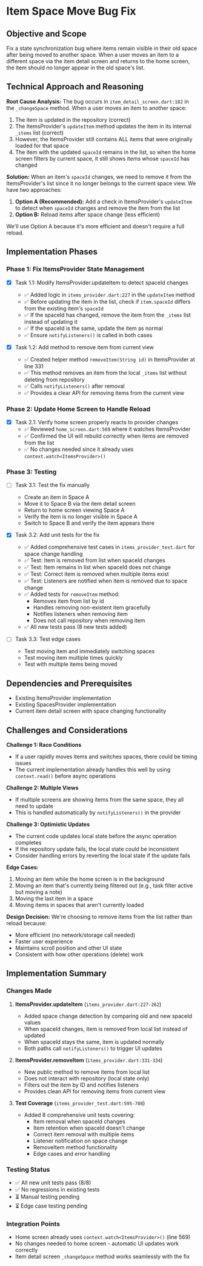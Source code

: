 # Item Space Move Bug Fix

## Objective and Scope

Fix a state synchronization bug where items remain visible in their old space after being moved to another space. When a user moves an item to a different space via the item detail screen and returns to the home screen, the item should no longer appear in the old space's list.

## Technical Approach and Reasoning

**Root Cause Analysis:**
The bug occurs in `item_detail_screen.dart:182` in the `_changeSpace` method. When a user moves an item to another space:
1. The item is updated in the repository (correct)
2. The ItemsProvider's `updateItem` method updates the item in its internal `_items` list (correct)
3. However, the ItemsProvider still contains ALL items that were originally loaded for that space
4. The item with the updated `spaceId` remains in the list, so when the home screen filters by current space, it still shows items whose `spaceId` has changed

**Solution:**
When an item's `spaceId` changes, we need to remove it from the ItemsProvider's list since it no longer belongs to the current space view. We have two approaches:

1. **Option A (Recommended):** Add a check in ItemsProvider's `updateItem` to detect when `spaceId` changes and remove the item from the list
2. **Option B:** Reload items after space change (less efficient)

We'll use Option A because it's more efficient and doesn't require a full reload.

## Implementation Phases

### Phase 1: Fix ItemsProvider State Management
- [x] Task 1.1: Modify ItemsProvider.updateItem to detect spaceId changes
  - ✅ Added logic in `items_provider.dart:227` in the `updateItem` method
  - ✅ Before updating the item in the list, check if `item.spaceId` differs from the existing item's `spaceId`
  - ✅ If the spaceId has changed, remove the item from the `_items` list instead of updating it
  - ✅ If the spaceId is the same, update the item as normal
  - ✅ Ensure `notifyListeners()` is called in both cases

- [x] Task 1.2: Add method to remove item from current view
  - ✅ Created helper method `removeItem(String id)` in ItemsProvider at line 331
  - ✅ This method removes an item from the local `_items` list without deleting from repository
  - ✅ Calls `notifyListeners()` after removal
  - ✅ Provides a clear API for removing items from the current view

### Phase 2: Update Home Screen to Handle Reload
- [x] Task 2.1: Verify home screen properly reacts to provider changes
  - ✅ Reviewed `home_screen.dart:569` where it watches ItemsProvider
  - ✅ Confirmed the UI will rebuild correctly when items are removed from the list
  - ✅ No changes needed since it already uses `context.watch<ItemsProvider>()`

### Phase 3: Testing
- [ ] Task 3.1: Test the fix manually
  - Create an item in Space A
  - Move it to Space B via the item detail screen
  - Return to home screen viewing Space A
  - Verify the item is no longer visible in Space A
  - Switch to Space B and verify the item appears there

- [x] Task 3.2: Add unit tests for the fix
  - ✅ Added comprehensive test cases in `items_provider_test.dart` for space change handling
  - ✅ Test: Item is removed from list when spaceId changes
  - ✅ Test: Item remains in list when spaceId does not change
  - ✅ Test: Correct item is removed when multiple items exist
  - ✅ Test: Listeners are notified when item is removed due to space change
  - ✅ Added tests for `removeItem` method:
    - Removes item from list by id
    - Handles removing non-existent item gracefully
    - Notifies listeners when removing item
    - Does not call repository when removing item
  - ✅ All new tests pass (8 new tests added)

- [ ] Task 3.3: Test edge cases
  - Test moving item and immediately switching spaces
  - Test moving item multiple times quickly
  - Test with multiple items being moved

## Dependencies and Prerequisites

- Existing ItemsProvider implementation
- Existing SpacesProvider implementation
- Current item detail screen with space changing functionality

## Challenges and Considerations

**Challenge 1: Race Conditions**
- If a user rapidly moves items and switches spaces, there could be timing issues
- The current implementation already handles this well by using `context.read()` before async operations

**Challenge 2: Multiple Views**
- If multiple screens are showing items from the same space, they all need to update
- This is handled automatically by `notifyListeners()` in the provider

**Challenge 3: Optimistic Updates**
- The current code updates local state before the async operation completes
- If the repository update fails, the local state could be inconsistent
- Consider handling errors by reverting the local state if the update fails

**Edge Cases:**
1. Moving an item while the home screen is in the background
2. Moving an item that's currently being filtered out (e.g., task filter active but moving a note)
3. Moving the last item in a space
4. Moving items in spaces that aren't currently loaded

**Design Decision:**
We're choosing to remove items from the list rather than reload because:
- More efficient (no network/storage call needed)
- Faster user experience
- Maintains scroll position and other UI state
- Consistent with how other operations (delete) work

## Implementation Summary

### Changes Made

1. **ItemsProvider.updateItem** (`items_provider.dart:227-262`)
   - Added space change detection by comparing old and new spaceId values
   - When spaceId changes, item is removed from local list instead of updated
   - When spaceId stays the same, item is updated normally
   - Both paths call `notifyListeners()` to trigger UI updates

2. **ItemsProvider.removeItem** (`items_provider.dart:331-334`)
   - New public method to remove items from local list
   - Does not interact with repository (local state only)
   - Filters out the item by ID and notifies listeners
   - Provides clean API for removing items from current view

3. **Test Coverage** (`items_provider_test.dart:595-788`)
   - Added 8 comprehensive unit tests covering:
     - Item removal when spaceId changes
     - Item retention when spaceId doesn't change
     - Correct item removal with multiple items
     - Listener notification on space change
     - RemoveItem method functionality
     - Edge cases and error handling

### Testing Status
- ✅ All new unit tests pass (8/8)
- ✅ No regressions in existing tests
- ⏳ Manual testing pending
- ⏳ Edge case testing pending

### Integration Points
- Home screen already uses `context.watch<ItemsProvider>()` (line 569)
- No changes needed to home screen - automatic UI updates work correctly
- Item detail screen `_changeSpace` method works seamlessly with the fix
